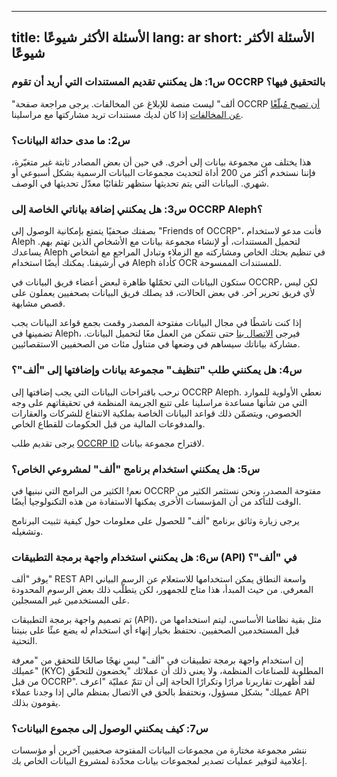 <!--
SPDX-FileCopyrightText: 2022 2014-2015 Friedrich Lindenberg, <friedrich@pudo.org>, et al.
SPDX-FileCopyrightText: 2022 2016-2020 Journalism Development Network,Inc

SPDX-License-Identifier: MIT
-->

---
title: الأسئلة الأكثر شيوعًا
lang: ar
short: الأسئلة الأكثر شيوعًا
---

### س1: هل يمكنني تقديم المستندات التي أريد أن تقوم OCCRP بالتحقيق فيها؟

"ألف" ليست منصة للإبلاغ عن المخالفات. يرجى مراجعة صفحة OCCRP [أن تصبح مُبلّغًا عن المخالفات](https://www.occrp.org/en/become-a-whistleblower/) إذا كان لديك مستندات تريد مشاركتها مع مراسلينا.

### س2: ما مدى حداثة البيانات؟

هذا يختلف من مجموعة بيانات إلى أخرى. في حين أن بعض المصادر ثابتة غير متغيّرة، فإننا نستخدم أكثر من 200 أداة لتحديث مجموعات البيانات الرسمية بشكل أسبوعي أو شهري. البيانات التي يتم تحديثها ستظهر تلقائيًا معدّل تحديثها في الوصف. 

### س3: هل يمكنني إضافة بياناتي الخاصة إلى OCCRP Aleph؟

بصفتك صحفيًا يتمتع بإمكانية الوصول إلى "Friends of OCCRP"، فأنت مدعو لاستخدام Aleph لتحميل المستندات، أو لإنشاء مجموعة بيانات مع الأشخاص الذين تهتم بهم. يساعدك Aleph في تنظيم بحثك الخاص ومشاركته مع الزملاء وتبادل المراجع مع أشخاص في أرشيفنا. يمكنك أيضًا استخدام Aleph كأداة OCR للمستندات الممسوحة.

ستكون البيانات التي تحمّلها ظاهرة لبعض أعضاء فريق البيانات في OCCRP، لكن ليس لأي فريق تحرير آخر. في بعض الحالات، قد يصلك فريق البيانات بصحفيين يعملون على قصص مشابهة.

إذا كنت ناشطًا في مجال البيانات مفتوحة المصدر وقمت بجمع قواعد البيانات يجب تضمينها في Aleph، فيرجى [الاتصال بنا](mailto:data@occrp.org) حتى نتمكن من العمل معًا لتحميل البيانات. مشاركة بياناتك سيساهم في وضعها في متناول مئات من الصحفيين الاستقصائيين.

### س4: هل يمكنني طلب "تنظيف" مجموعة بيانات وإضافتها إلى "ألف"؟

نرحب باقتراحات البيانات التي يجب إضافتها إلى OCCRP Aleph. نعطي الأولوية للموارد التي من شأنها مساعدة مراسلينا على تتبع الجريمة المنظمة في تحقيقاتهم على وجه الخصوص، ويتضمّن ذلك قواعد البيانات الخاصة بملكية الانتفاع للشركات والعقارات والمدفوعات المالية من قبل الحكومات للقطاع الخاص.

يرجى تقديم طلب [OCCRP ID](https://id.occrp.org) لاقتراح مجموعة بيانات.

### س5: هل يمكنني استخدام برنامج "ألف" لمشروعي الخاص؟

نعم! الكثير من البرامج التي نبنيها في OCCRP مفتوحة المصدر، ونحن نستثمر الكثير من الوقت للتأكد من أن المؤسسات الأخرى يمكنها الاستفادة من هذه التكنولوجيا أيضًا.

يرجى زيارة وثائق برنامج "ألف"
 للحصول على معلومات حول كيفية تثبيت البرنامج وتشغيله.

### س6: هل يمكنني استخدام واجهة برمجة التطبيقات (API) في "ألف"؟

يوفر "ألف" REST API واسعة النطاق يمكن استخدامها للاستعلام عن الرسم البياني المعرفي. من حيث المبدأ، هذا متاح للجمهور، لكن يتطلّب ذلك بعض الرسوم المحدودة على المستخدمين غير المسجلين.

تم تصميم واجهة برمجة التطبيقات (API)، مثل بقية نظامنا الأساسي، ليتم استخدامها من قبل المستخدمين الصحفيين. نحتفظ بخيار إنهاء أي استخدام له يضع عبئًا على بنيتنا التحتية.

إن استخدام واجهة برمجة تطبيقات في "ألف" ليس نهجًا صالحًا للتحقق من "معرفة عميلك" (KYC) المطلوبة للصناعات المنظمة، ولا يعني ذلك أن عملائك "يخضعون للتحقّق من قبل OCCRP". لقد أظهرت تقاريرنا مرارًا وتكرارًا الحاجة إلى أن تتمّ عمليّة "اعرف عميلك" بشكل مسؤول، ونحتفظ بالحق في الاتصال بمنظم مالي إذا وجدنا عملاء API يقومون بذلك.

### س7: كيف يمكنني الوصول إلى مجموع البيانات؟

ننشر مجموعة مختارة من مجموعات البيانات المفتوحة
  صحفيين آخرين أو مؤسسات إعلامية لتوفير عمليات تصدير لمجموعات بيانات محدّدة لمشروع البيانات الخاص بك.
